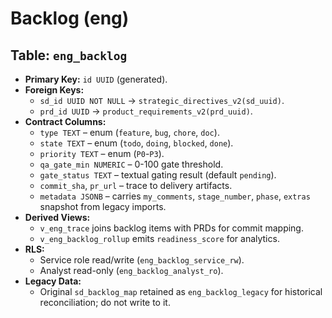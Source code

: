 # Backlog (eng)

## Table: `eng_backlog`
- **Primary Key:** `id UUID` (generated).
- **Foreign Keys:**
  - `sd_id UUID NOT NULL` → `strategic_directives_v2(sd_uuid)`.
  - `prd_id UUID` → `product_requirements_v2(prd_uuid)`.
- **Contract Columns:**
  - `type TEXT` – enum (`feature`, `bug`, `chore`, `doc`).
  - `state TEXT` – enum (`todo`, `doing`, `blocked`, `done`).
  - `priority TEXT` – enum (`P0`-`P3`).
  - `qa_gate_min NUMERIC` – 0-100 gate threshold.
  - `gate_status TEXT` – textual gating result (default `pending`).
  - `commit_sha`, `pr_url` – trace to delivery artifacts.
  - `metadata JSONB` – carries `my_comments`, `stage_number`, `phase`, `extras` snapshot from legacy imports.
- **Derived Views:**
  - `v_eng_trace` joins backlog items with PRDs for commit mapping.
  - `v_eng_backlog_rollup` emits `readiness_score` for analytics.
- **RLS:**
  - Service role read/write (`eng_backlog_service_rw`).
  - Analyst read-only (`eng_backlog_analyst_ro`).
- **Legacy Data:**
  - Original `sd_backlog_map` retained as `eng_backlog_legacy` for historical reconciliation; do not write to it.
